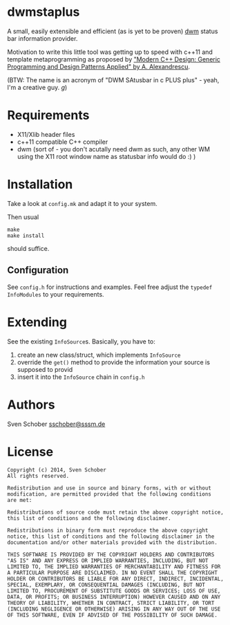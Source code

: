 # dwmstaplus

A small, easily extensible and efficient (as is yet to be proven)
[dwm](http://dwm.suckless.org) status bar information provider.

Motivation to write this little tool was getting up to speed with c++11 and template metaprogramming as proposed by ["Modern C++ Design: Generic Programming and Design Patterns Applied" by A. Alexandrescu](http://en.wikipedia.org/wiki/Modern_C%2B%2B_Design).

(BTW: The name is an acronym of "DWM SAtusbar in c PLUS plus" - yeah, I'm a creative guy. *g*)

# Requirements

- X11/Xlib header files
- c++11 compatible C++ compiler
- dwm (sort of - you don't acutally need dwm as such, any other WM using the X11 root window name as statusbar info would do :) )

# Installation

Take a look at `config.mk` and adapt it to your system.

Then usual

````
make
make install
````

should suffice.

## Configuration

See `config.h` for instructions and examples. Feel free adjust the
`typedef` `InfoModules` to your requirements.

# Extending

See the existing `InfoSource`s. Basically, you have to:

1. create an new class/struct, which implements `InfoSource`
2. override the `get()` method to provide the information your
   source is supposed to provid
3. insert it into the `InfoSource` chain in `config.h`

# Authors

Sven Schober <sschober@sssm.de>

# License

````
Copyright (c) 2014, Sven Schober
All rights reserved.

Redistribution and use in source and binary forms, with or without
modification, are permitted provided that the following conditions
are met:

Redistributions of source code must retain the above copyright notice,
this list of conditions and the following disclaimer.

Redistributions in binary form must reproduce the above copyright
notice, this list of conditions and the following disclaimer in the
documentation and/or other materials provided with the distribution.

THIS SOFTWARE IS PROVIDED BY THE COPYRIGHT HOLDERS AND CONTRIBUTORS
"AS IS" AND ANY EXPRESS OR IMPLIED WARRANTIES, INCLUDING, BUT NOT
LIMITED TO, THE IMPLIED WARRANTIES OF MERCHANTABILITY AND FITNESS FOR
A PARTICULAR PURPOSE ARE DISCLAIMED. IN NO EVENT SHALL THE COPYRIGHT
HOLDER OR CONTRIBUTORS BE LIABLE FOR ANY DIRECT, INDIRECT, INCIDENTAL,
SPECIAL, EXEMPLARY, OR CONSEQUENTIAL DAMAGES (INCLUDING, BUT NOT
LIMITED TO, PROCUREMENT OF SUBSTITUTE GOODS OR SERVICES; LOSS OF USE,
DATA, OR PROFITS; OR BUSINESS INTERRUPTION) HOWEVER CAUSED AND ON ANY
THEORY OF LIABILITY, WHETHER IN CONTRACT, STRICT LIABILITY, OR TORT
(INCLUDING NEGLIGENCE OR OTHERWISE) ARISING IN ANY WAY OUT OF THE USE
OF THIS SOFTWARE, EVEN IF ADVISED OF THE POSSIBILITY OF SUCH DAMAGE.
````
